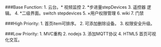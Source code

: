 ###Base Function:
    1. 云台。* 视频监控 
    2. *步进量stepDevices 
    3. 遥控器 逻辑。
    4. *二级界面。switch stepdevices
    5. ×用户权限管理 
    6. wiki
    7. 门禁
    


###High Priority:
    1. 首页item可排序。
    2. 可添加删除设备。
    3. 权限安全升级。


###Low Priority:
    1. MVC重构
    2. nodejs
    3. 添加MQTT协议
    4. HTML5 首页可视化交互。
